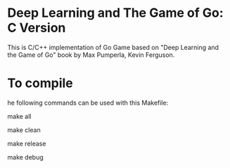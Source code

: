 # Deep Learning and The Game of Go: C Version

This is C/C++ implementation of Go Game based on "Deep Learning and the Game of Go" book by Max Pumperla, Kevin Ferguson.





# To compile

he following commands can be used with this Makefile:

make all

make clean

make release

make debug

